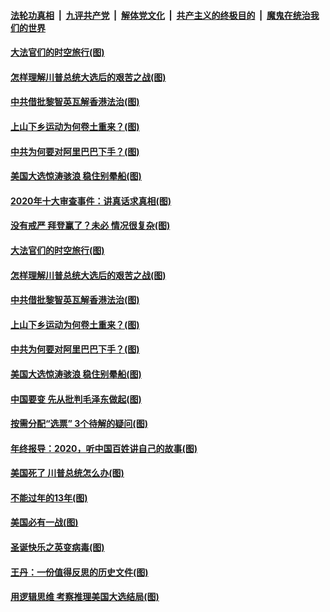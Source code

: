 ####  [法轮功真相](../../../../basic/blob/master/README.md?t=12290802) &nbsp;|&nbsp; [九评共产党](../../../../9ping.md/blob/master/README.md?t=12290802) &nbsp;|&nbsp; [解体党文化](../../../../jtdwh.md/blob/master/README.md?t=12290802)  &nbsp;|&nbsp; [共产主义的终极目的](../../../../gczydzjmd.md/blob/master/README.md?t=12290802) &nbsp;|&nbsp; [魔鬼在统治我们的世界](../../../../mgztzwmdsj.md/blob/master/README.md?t=12290802) 

#### [大法官们的时空旅行(图)](../pages/p4/957282.md?t=12290802) 

#### [怎样理解川普总统大选后的艰苦之战(图)](../pages/p4/957257.md?t=12290802) 

#### [中共借批黎智英瓦解香港法治(图)](../pages/p4/957253.md?t=12290802) 

#### [上山下乡运动为何卷土重来？(图)](../pages/p4/957236.md?t=12290802) 

#### [中共为何要对阿里巴巴下手？(图)](../pages/p4/957234.md?t=12290802) 

#### [美国大选惊涛骇浪 稳住别晕船(图)](../pages/p4/957233.md?t=12290802) 

#### [2020年十大审查事件：讲真话求真相(图)](../pages/p4/957348.md?t=12290802) 


#### [没有戒严 拜登赢了？未必 情况很复杂(图)](../pages/p4/956528.md?t=12290802) 

#### [大法官们的时空旅行(图)](../pages/p4/957282.md?t=12290802) 

#### [怎样理解川普总统大选后的艰苦之战(图)](../pages/p4/957257.md?t=12290802) 

#### [中共借批黎智英瓦解香港法治(图)](../pages/p4/957253.md?t=12290802) 

#### [上山下乡运动为何卷土重来？(图)](../pages/p4/957236.md?t=12290802) 

#### [中共为何要对阿里巴巴下手？(图)](../pages/p4/957234.md?t=12290802) 

#### [美国大选惊涛骇浪 稳住别晕船(图)](../pages/p4/957233.md?t=12290802) 

#### [中国要变 先从批判毛泽东做起(图)](../pages/p4/957232.md?t=12290802) 

#### [按需分配“选票” 3个待解的疑问(图)](../pages/p4/957193.md?t=12290802) 


#### [年终报导：2020，听中国百姓讲自己的故事(图)](../pages/p4/957144.md?t=12290802) 

#### [美国死了 川普总统怎么办(图)](../pages/p4/956987.md?t=12290802) 

#### [不能过年的13年(图)](../pages/p4/957105.md?t=12290802) 

#### [美国必有一战(图)](../pages/p4/957154.md?t=12290802) 

#### [圣诞快乐之英变病毒(图)](../pages/p4/957132.md?t=12290802) 


#### [王丹：一份值得反思的历史文件(图)](../pages/p4/957037.md?t=12290802) 

#### [用逻辑思维 考察推理美国大选结局(图)](../pages/p4/957039.md?t=12290802) 


